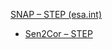 
[SNAP – STEP (esa.int)](https://step.esa.int/main/toolboxes/snap/)

- [Sen2Cor – STEP](https://step.esa.int/main/snap-supported-plugins/sen2cor/)